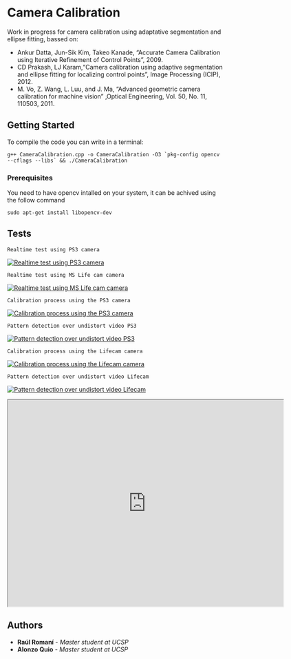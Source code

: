 # Camera Calibration
Work in progress for camera calibration using adaptative segmentation and ellipse fitting, bassed on:
- Ankur Datta, Jun-Sik Kim, Takeo Kanade, “Accurate Camera Calibration using Iterative Refinement of Control Points”, 2009.
- CD Prakash, LJ Karam,“Camera calibration using adaptive segmentation and ellipse fitting for localizing control points”, Image Processing (ICIP), 2012.
- M. Vo, Z. Wang, L. Luu, and J. Ma, “Advanced geometric camera calibration for machine vision” ,Optical Engineering, Vol. 50, No. 11, 110503, 2011.

## Getting Started

To compile the code you can write in a terminal:

```
g++ CameraCalibration.cpp -o CameraCalibration -O3 `pkg-config opencv --cflags --libs` && ./CameraCalibration
```

### Prerequisites

You need to have opencv intalled on your system, it can be achived using the follow command

```
sudo apt-get install libopencv-dev
```

## Tests
```
Realtime test using PS3 camera
```
[![Realtime test using PS3 camera](https://img.youtube.com/vi/fiKpNXRzBqk/0.jpg)](http://www.youtube.com/watch?v=fiKpNXRzBqk)

```
Realtime test using MS Life cam camera
```

[![Realtime test using MS Life cam camera](https://img.youtube.com/vi/Mj2aXRs_yH8/0.jpg)](http://www.youtube.com/watch?v=Mj2aXRs_yH8)


```
Calibration process using the PS3 camera
```
[![Calibration process using the PS3 camera](https://img.youtube.com/vi/SeETo6rh8Dc/0.jpg)](http://www.youtube.com/watch?v=SeETo6rh8Dc)

```
Pattern detection over undistort video PS3
```
[![Pattern detection over undistort video PS3](https://img.youtube.com/vi/kJqUyMwAxqw/0.jpg)](http://www.youtube.com/watch?v=kJqUyMwAxqw)

```
Calibration process using the Lifecam camera
```
[![Calibration process using the Lifecam camera](https://img.youtube.com/vi/3aO17O0WskU/0.jpg)](http://www.youtube.com/watch?v=3aO17O0WskU)

```
Pattern detection over undistort video Lifecam
```
[![Pattern detection over undistort video Lifecam](https://img.youtube.com/vi/G8c-f89xj18/0.jpg)](http://www.youtube.com/watch?v=G8c-f89xj18)

<iframe src="https://drive.google.com/file/d/1CZt2dUcotLgbI58_ho13pI4oI6zNAB18/preview" width="640" height="480"></iframe>

## Authors

* **Raúl Romaní** - *Master student at UCSP*
* **Alonzo Quio** - *Master student at UCSP*

